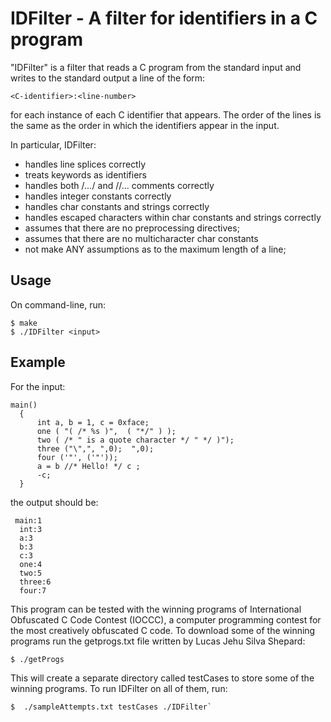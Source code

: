 # IDFilter - A filter for identifiers in a C program

"IDFilter" is a filter that reads a C program from the standard input and
writes to the standard output a line of the form:

`<C-identifier>:<line-number>`

for each instance of each C identifier that appears.  The order of the lines is the same as the order in which the identifiers appear in the input.

In particular, IDFilter:
* handles line splices correctly
* treats keywords as identifiers
* handles both /*...*/ and //... comments correctly
* handles integer constants correctly
* handles char constants and strings correctly
* handles escaped characters within char constants and strings correctly
* assumes that there are no preprocessing directives;
* assumes that there are no multicharacter char constants
* not make ANY assumptions as to the maximum length of a line;

## Usage
On command-line, run:
```
$ make
$ ./IDFilter <input>
```

## Example
For the input:
```
main()
  {
      int a, b = 1, c = 0xface;
      one ( "( /* %s )",  ( "*/" ) );
      two ( /* " is a quote character */ " */ )");
      three ("\",", ",0);  ",0);
      four ('"', ('"'));
      a = b //* Hello! */ c ;
      -c;
  }
```
the output should be:
```
 main:1
  int:3
  a:3
  b:3
  c:3
  one:4
  two:5
  three:6
  four:7
```
This program can be tested with the winning programs of  International Obfuscated C Code Contest (IOCCC), a computer programming contest for the most creatively obfuscated C code. To download some of the winning programs run the getprogs.txt file written by Lucas Jehu Silva Shepard:
```
$ ./getProgs
```

This will create a separate directory called testCases to store some of the winning programs. To run IDFilter on all of them, run:
```
$  ./sampleAttempts.txt testCases ./IDFilter` 
```
